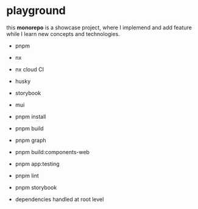 # playground

this **monorepo** is a showcase project, where I implemend and add feature while I learn new concepts and technologies.

- pnpm
- nx
- nx cloud CI
- husky
- storybook
- mui


- pnpm install
- pnpm build
- pnpm graph
- pnpm build:components-web
- pnpm app:testing
- pnpm lint
- pnpm storybook

- dependencies handled at root level